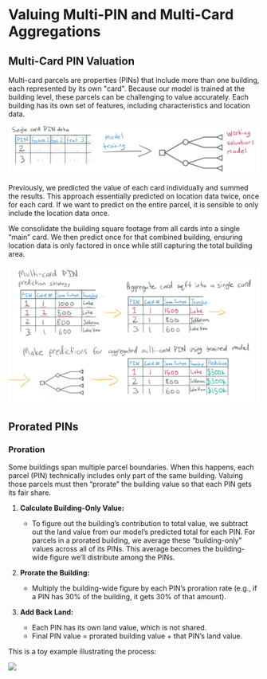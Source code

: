 # Valuing Multi-PIN and Multi-Card Aggregations

## Multi-Card PIN Valuation

Multi-card parcels are properties (PINs) that include more than one building,
each represented by its own "card". Because our model is trained at the building
level, these parcels can be challenging to value accurately. Each building has its
own set of features, including characteristics and location data.

![](/Residential/multi_pin_multi_card/model_single_card_assumption.PNG)

Previously, we predicted the value of each card individually and summed the results. This approach essentially predicted on location data twice, once for each card. If we want to predict on the entire parcel, it is sensible to only include the location data once.

We consolidate the building square footage from all cards into a single “main” card.
We then predict once for that combined building, ensuring location data is only
factored in once while still capturing the total building area.

![](/Residential/multi_pin_multi_card/model_multi_card_aggregation.PNG)

## Prorated PINs

### Proration

Some buildings span multiple parcel boundaries. When this happens, each parcel (PIN) technically includes only part of the same building. Valuing those parcels must then “prorate” the building value so that each PIN gets its fair share.

1. **Calculate Building-Only Value:**  
   - To figure out the building’s contribution to total value, we subtract out the land value from our model’s predicted total for each PIN. For parcels in a prorated building, we average these “building-only” values across all of its PINs. This average becomes the building-wide figure we’ll distribute among the PINs.

2. **Prorate the Building:**  
   - Multiply the building-wide figure by each PIN’s proration rate (e.g., if a PIN has 30% of the building, it gets 30% of that amount).  

3. **Add Back Land:**  
   - Each PIN has its own land value, which is not shared.  
   - Final PIN value = prorated building value + that PIN’s land value.

This is a toy example illustrating the process:

![](/Residential/multi_pin_multi_card/model_prorated_building.PNG)
